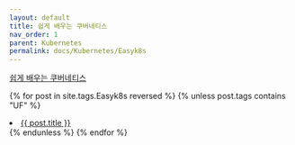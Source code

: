 ```yaml
---
layout: default
title: 쉽게 배우는 쿠버네티스
nav_order: 1
parent: Kubernetes
permalink: docs/Kubernetes/Easyk8s
---
```

[쉽게 배우는 쿠버네티스](https://inf.run/93ym)

{% for post in site.tags.Easyk8s reversed %}
{% unless post.tags contains "UF" %}
<li><a href="{{ post.url }}">{{ post.title }}</a></li>
{% endunless %}
{% endfor %}